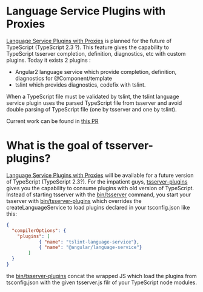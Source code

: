 # Language Service Plugins with Proxies

[Language Service Plugins with Proxies](https://github.com/Microsoft/TypeScript/issues/11976) is planned for the future of TypeScript (TypeScript 2.3 ?). This feature gives the capability to TypeScript tsserver completion, definition, diagnostics, etc with custom plugins. Today it exists 2 plugins :

 * Angular2 language service which provide completion, definition, diagnostics for @Component/template
 * tslint which provides diagnostics, codefix with tslint.
 
When a TypeScript file must be validated by tslint, the tslint language service plugin uses the parsed TypeScript file from tsserver and avoid double parsing of TypeScript file (one by tsserver and one by tslint).

Current work can be found in [this PR](https://github.com/Microsoft/TypeScript/pull/12231)

# What is the goal of tsserver-plugins?

[Language Service Plugins with Proxies](https://github.com/Microsoft/TypeScript/issues/11976)  will be available for a future version of TypeScript (TypeScript 2.3?). For the impatient guys, 
[tsserver-plugins](https://github.com/angelozerr/tsserver-plugins) gives you the capability to consume plugins with old version of TypeScript. Instead of starting tsserver with the [bin/tsserver](https://github.com/Microsoft/TypeScript/blob/master/bin/tsserver) command, you start your tsserver with [bin/tsserver-plugins](https://github.com/angelozerr/tsserver-plugins/bin/tsserver-plugins) which overrides the createLanguageService to load plugins declared in your tsconfig.json like this:

```json
{
  "compilerOptions": {
    "plugins": [
			{ "name": "tslint-language-service"}, 
			{ "name": "@angular/language-service"}
		]
  }
}
```

the [bin/tsserver-plugins](https://github.com/angelozerr/tsserver-plugins/bin/tsserver-plugins) concat the wrapped JS which load the plugins from tsconfig.json with the given tsserver.js filr of your TypeScript node modules.
